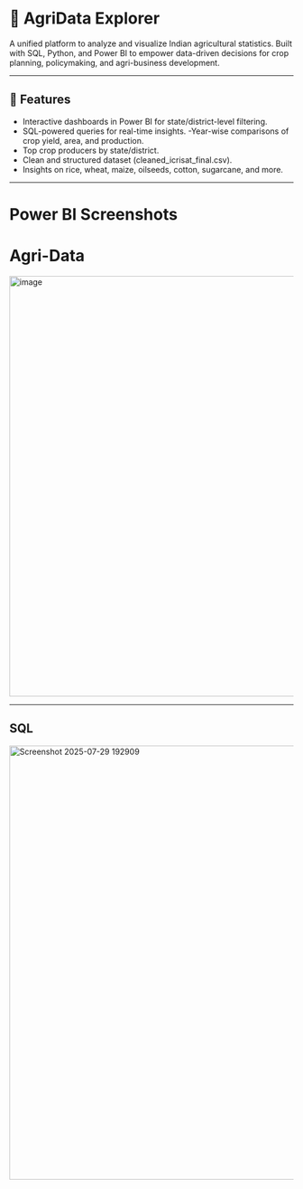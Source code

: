
#  🌾 AgriData Explorer

A unified platform to analyze and visualize Indian agricultural statistics. Built with SQL, Python, and Power BI to empower data-driven decisions for crop planning, policymaking, and agri-business development.

---
##  🚀 Features

- Interactive dashboards in Power BI for state/district-level filtering.
- SQL-powered queries for real-time insights.
-Year-wise comparisons of crop yield, area, and production.
- Top crop producers by state/district.
- Clean and structured dataset (cleaned_icrisat_final.csv).
- Insights on rice, wheat, maize, oilseeds, cotton, sugarcane, and more.

  
---



#   Power BI Screenshots



# Agri-Data
<img width="1427" height="744" alt="image" src="https://github.com/user-attachments/assets/7f322a30-2aab-4a6a-b5b3-8153b8fcef3a" />

---

## SQL 
<img width="1446" height="768" alt="Screenshot 2025-07-29 192909" src="https://github.com/user-attachments/assets/a146b9a9-e708-450a-a0c3-c57d8ad17569" />

